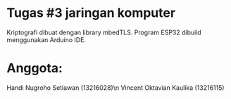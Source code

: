 # Tugas #3 jaringan komputer

Kriptografi dibuat dengan library mbedTLS. Program ESP32 dibuild menggunakan Arduino IDE.

# Anggota:
Handi Nugroho Setiawan (13216028)\n
Vincent Oktavian Kaulika (13216115)
